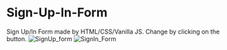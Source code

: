 # Sign-Up-In-Form
Sign Up/In Form made by HTML/CSS/Vanilla JS. Change by clicking on the button.
![SignUp_form](https://github.com/Alex-Stranger-Dev/Sign-Up-In-Form/assets/118556086/735ed9de-7919-45f4-9a12-049334f7f701)
![SignIn_Form](https://github.com/Alex-Stranger-Dev/Sign-Up-In-Form/assets/118556086/224cab1f-b5e0-4b70-b7c6-ea858fc28bad)

